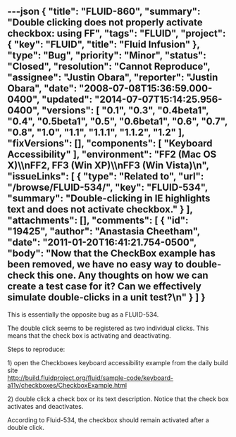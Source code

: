 ---json
{
  "title": "FLUID-860",
  "summary": "Double clicking does not properly activate checkbox: using FF",
  "tags": "FLUID",
  "project": {
    "key": "FLUID",
    "title": "Fluid Infusion"
  },
  "type": "Bug",
  "priority": "Minor",
  "status": "Closed",
  "resolution": "Cannot Reproduce",
  "assignee": "Justin Obara",
  "reporter": "Justin Obara",
  "date": "2008-07-08T15:36:59.000-0400",
  "updated": "2014-07-07T15:14:25.956-0400",
  "versions": [
    "0.1",
    "0.3",
    "0.4beta1",
    "0.4",
    "0.5beta1",
    "0.5",
    "0.6beta1",
    "0.6",
    "0.7",
    "0.8",
    "1.0",
    "1.1",
    "1.1.1",
    "1.1.2",
    "1.2"
  ],
  "fixVersions": [],
  "components": [
    "Keyboard Accessibility"
  ],
  "environment": "FF2 (Mac OS X)\\\nFF2, FF3 (Win XP)\\\nFF3 (Win Vista)\n",
  "issueLinks": [
    {
      "type": "Related to",
      "url": "/browse/FLUID-534/",
      "key": "FLUID-534",
      "summary": "Double-clicking in IE highlights text and does not activate checkbox."
    }
  ],
  "attachments": [],
  "comments": [
    {
      "id": "19425",
      "author": "Anastasia Cheetham",
      "date": "2011-01-20T16:41:21.754-0500",
      "body": "Now that the CheckBox example has been removed, we have no easy way to double-check this one. Any thoughts on how we can create a test case for it? Can we effectively simulate double-clicks in a unit test?\n"
    }
  ]
}
---
This is essentially the opposite bug as a FLUID-534.

The double click seems to be registered as two individual clicks.  This means that the check box is activating and deactivating.

Steps to reproduce:

1\) open the Checkboxes keyboard accessibility example from the daily build site \
<http://build.fluidproject.org/fluid/sample-code/keyboard-a11y/checkboxes/CheckboxExample.html>

2\) double click a check box or its text description. Notice that the check box activates and deactivates.

According to Fluid-534, the checkbox should remain activated after a double click.

        